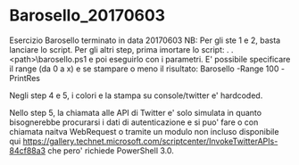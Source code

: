 # Barosello_20170603
Esercizio Barosello terminato in data 20170603
NB:
Per gli ste 1 e 2, basta lanciare lo script.
Per gli altri step, prima imortare lo script:
. .\<path>\barosello.ps1
e poi eseguirlo con i parametri. E' possibile specificare il range (da 0 a x) e se stampare o meno il risultato:
Barosello -Range 100 -PrintRes

Negli step 4 e 5, i colori e la stampa su console/twitter e' hardcoded.

Nello step 5, la chiamata alle API di Twitter e' solo simulata in quanto bisognerebbe procurarsi i dati di autenticazione e si puo' fare o con chiamata naitva WebRequest o tramite un modulo non incluso disponibile qui https://gallery.technet.microsoft.com/scriptcenter/InvokeTwitterAPIs-84cf88a3 che pero' richiede PowerShell 3.0.
